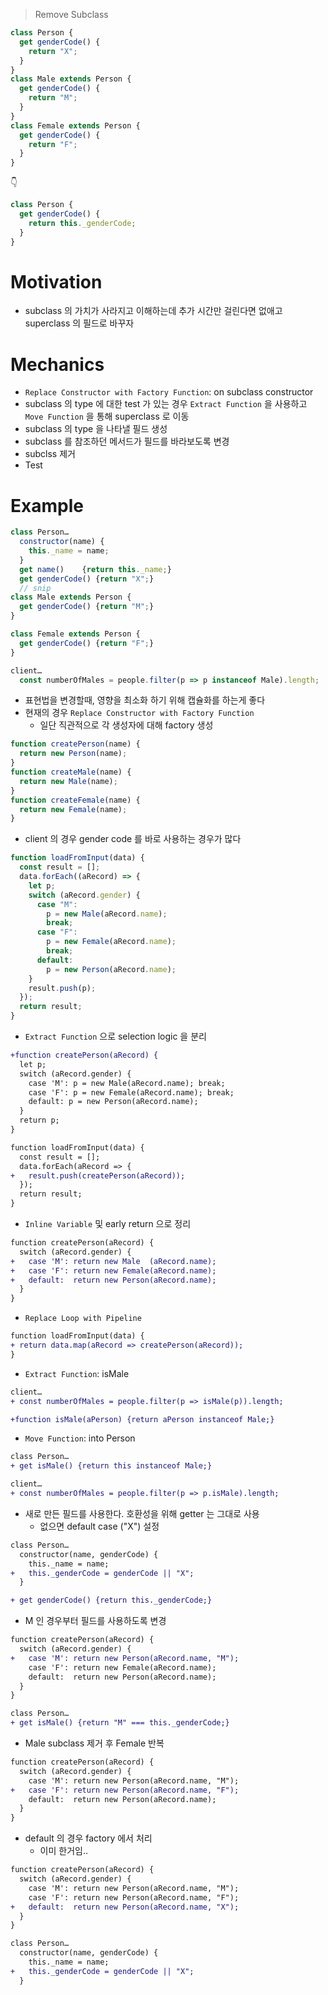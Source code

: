 > Remove Subclass

```js
class Person {
  get genderCode() {
    return "X";
  }
}
class Male extends Person {
  get genderCode() {
    return "M";
  }
}
class Female extends Person {
  get genderCode() {
    return "F";
  }
}
```

👇

```js
class Person {
  get genderCode() {
    return this._genderCode;
  }
}
```

# Motivation

- subclass 의 가치가 사라지고 이해하는데 추가 시간만 걸린다면 없애고 superclass 의 필드로 바꾸자

# Mechanics

- `Replace Constructor with Factory Function`: on subclass constructor
- subclass 의 type 에 대한 test 가 있는 경우 `Extract Function` 을 사용하고 `Move Function` 을 통해 superclass 로 이동
- subclass 의 type 을 나타낼 필드 생성
- subclass 를 참조하던 메서드가 필드를 바라보도록 변경
- subclss 제거
- Test

# Example

```js
class Person…
  constructor(name) {
    this._name = name;
  }
  get name()    {return this._name;}
  get genderCode() {return "X";}
  // snip
class Male extends Person {
  get genderCode() {return "M";}
}

class Female extends Person {
  get genderCode() {return "F";}
}

client…
  const numberOfMales = people.filter(p => p instanceof Male).length;
```

- 표현법을 변경할때, 영향을 최소화 하기 위해 캡슐화를 하는게 좋다
- 현재의 경우 `Replace Constructor with Factory Function`
  - 일단 직관적으로 각 생성자에 대해 factory 생성

```js
function createPerson(name) {
  return new Person(name);
}
function createMale(name) {
  return new Male(name);
}
function createFemale(name) {
  return new Female(name);
}
```

- client 의 경우 gender code 를 바로 사용하는 경우가 많다

```js
function loadFromInput(data) {
  const result = [];
  data.forEach((aRecord) => {
    let p;
    switch (aRecord.gender) {
      case "M":
        p = new Male(aRecord.name);
        break;
      case "F":
        p = new Female(aRecord.name);
        break;
      default:
        p = new Person(aRecord.name);
    }
    result.push(p);
  });
  return result;
}
```

- `Extract Function` 으로 selection logic 을 분리

```diff
+function createPerson(aRecord) {
  let p;
  switch (aRecord.gender) {
    case 'M': p = new Male(aRecord.name); break;
    case 'F': p = new Female(aRecord.name); break;
    default: p = new Person(aRecord.name);
  }
  return p;
}

function loadFromInput(data) {
  const result = [];
  data.forEach(aRecord => {
+   result.push(createPerson(aRecord));
  });
  return result;
}
```

- `Inline Variable` 및 early return 으로 정리

```diff
function createPerson(aRecord) {
  switch (aRecord.gender) {
+   case 'M': return new Male  (aRecord.name);
+   case 'F': return new Female(aRecord.name);
+   default:  return new Person(aRecord.name);
  }
}
```

- `Replace Loop with Pipeline`

```diff
function loadFromInput(data) {
+ return data.map(aRecord => createPerson(aRecord));
}
```

- `Extract Function`: isMale

```diff
client…
+ const numberOfMales = people.filter(p => isMale(p)).length;

+function isMale(aPerson) {return aPerson instanceof Male;}
```

- `Move Function`: into Person

```diff
class Person…
+ get isMale() {return this instanceof Male;}

client…
+ const numberOfMales = people.filter(p => p.isMale).length;
```

- 새로 만든 필드를 사용한다. 호환성을 위해 getter 는 그대로 사용
  - 없으면 default case ("X") 설정

```diff
class Person…
  constructor(name, genderCode) {
    this._name = name;
+   this._genderCode = genderCode || "X";
  }

+ get genderCode() {return this._genderCode;}
```

- M 인 경우부터 필드를 사용하도록 변경

```diff
function createPerson(aRecord) {
  switch (aRecord.gender) {
+   case 'M': return new Person(aRecord.name, "M");
    case 'F': return new Female(aRecord.name);
    default:  return new Person(aRecord.name);
  }
}

class Person…
+ get isMale() {return "M" === this._genderCode;}
```

- Male subclass 제거 후 Female 반복

```diff
function createPerson(aRecord) {
  switch (aRecord.gender) {
    case 'M': return new Person(aRecord.name, "M");
+   case 'F': return new Person(aRecord.name, "F");
    default:  return new Person(aRecord.name);
  }
}
```

- default 의 경우 factory 에서 처리
  - 이미 한거임..

```diff
function createPerson(aRecord) {
  switch (aRecord.gender) {
    case 'M': return new Person(aRecord.name, "M");
    case 'F': return new Person(aRecord.name, "F");
+   default:  return new Person(aRecord.name, "X");
  }
}

class Person…
  constructor(name, genderCode) {
    this._name = name;
+   this._genderCode = genderCode || "X";
  }
```
